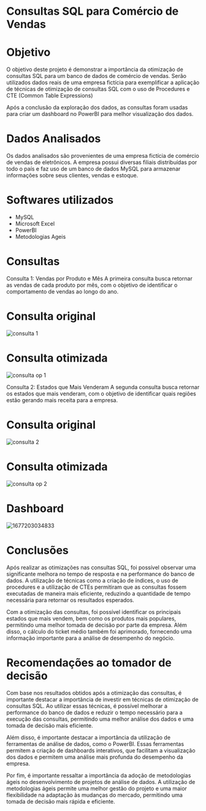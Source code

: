 # Consultas SQL para Comércio de Vendas





# Objetivo
O objetivo deste projeto é demonstrar a importância da otimização de consultas SQL para um banco de dados de comércio de vendas. Serão utilizados dados reais de uma empresa fictícia para exemplificar a aplicação de técnicas de otimização de consultas SQL com o uso de Procedures e CTE (Common Table Expressions)

Após a conclusão da exploração dos dados, as consultas foram usadas para criar um dashboard no PowerBI para melhor visualização dos dados.

# Dados Analisados

Os dados analisados são provenientes de uma empresa fictícia de comércio de vendas de eletrônicos. A empresa possui diversas filiais distribuídas por todo o país e faz uso de um banco de dados MySQL para armazenar informações sobre seus clientes, vendas e estoque.




# Softwares utilizados
- MySQL
- Microsoft Excel
- PowerBI
- Metodologias Ageis

# Consultas


Consulta 1: Vendas por Produto e Mês
A primeira consulta busca retornar as vendas de cada produto por mês, com o objetivo de identificar o comportamento de vendas ao longo do ano.

# Consulta original

![consulta 1](https://user-images.githubusercontent.com/132700172/236701420-372d7902-a20f-42c0-a0d6-be186dddb6b2.png)

# Consulta otimizada

![consulta op 1](https://user-images.githubusercontent.com/132700172/236701436-b610dd18-d9b9-4535-872e-21ee8dc41484.png)

Consulta 2: Estados que Mais Venderam
A segunda consulta busca retornar os estados que mais venderam, com o objetivo de identificar quais regiões estão gerando mais receita para a empresa.

# Consulta original

![consulta 2](https://user-images.githubusercontent.com/132700172/236701453-23e39a65-d0cd-4aae-b7d7-a2087ecf1f0f.png)

# Consulta otimizada

![consulta op 2](https://user-images.githubusercontent.com/132700172/236701460-e277afe5-8a5f-45cd-9747-b4f05e6177af.png)

# Dashboard

![1677203034833](https://user-images.githubusercontent.com/132700172/236701479-148ebaaf-9f9e-471f-968c-eb80454bd6d8.jpeg)


# Conclusões
Após realizar as otimizações nas consultas SQL, foi possível observar uma significante melhora no tempo de resposta e na performance do banco de dados. A utilização de técnicas como a criação de índices, o uso de procedures e a utilização de CTEs permitiram que as consultas fossem executadas de maneira mais eficiente, reduzindo a quantidade de tempo necessária para retornar os resultados esperados.

Com a otimização das consultas, foi possível identificar os principais estados que mais vendem, bem como os produtos mais populares, permitindo uma melhor tomada de decisão por parte da empresa. Além disso, o cálculo do ticket médio também foi aprimorado, fornecendo uma informação importante para a análise de desempenho do negócio.

# Recomendações ao tomador de decisão
Com base nos resultados obtidos após a otimização das consultas, é importante destacar a importância de investir em técnicas de otimização de consultas SQL. Ao utilizar essas técnicas, é possível melhorar a performance do banco de dados e reduzir o tempo necessário para a execução das consultas, permitindo uma melhor análise dos dados e uma tomada de decisão mais eficiente.

Além disso, é importante destacar a importância da utilização de ferramentas de análise de dados, como o PowerBI. Essas ferramentas permitem a criação de dashboards interativos, que facilitam a visualização dos dados e permitem uma análise mais profunda do desempenho da empresa.

Por fim, é importante ressaltar a importância da adoção de metodologias ágeis no desenvolvimento de projetos de análise de dados. A utilização de metodologias ágeis permite uma melhor gestão do projeto e uma maior flexibilidade na adaptação às mudanças do mercado, permitindo uma tomada de decisão mais rápida e eficiente.

